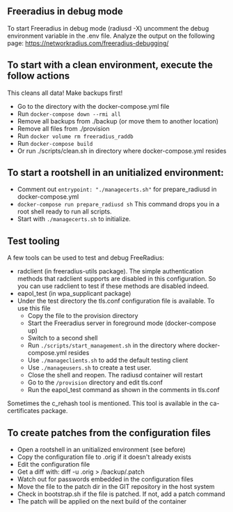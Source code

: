 ## Freeradius in debug mode
To start Freeradius in debug mode (radiusd -X) uncomment the debug environment variable in the .env file. Analyze the output on the following page: https://networkradius.com/freeradius-debugging/

## To start with a clean environment, execute the follow actions
This cleans all data! Make backups first!
- Go to the directory with the docker-compose.yml file
- Run `docker-compose down --rmi all`
- Remove all backups from ./backup (or move them to another location)
- Remove all files from ./provision
- Run `docker volume rm freeradius_raddb`
- Run `docker-compose build`
- Or run ./scripts/clean.sh in directory where docker-compose.yml resides

## To start a rootshell in an unitialized environment:
- Comment out `entrypoint: "./managecerts.sh"` for prepare_radiusd in docker-compose.yml
- `docker-compose run prepare_radiusd sh` This command drops you in a root shell ready to run all scripts.
- Start with `./managecerts.sh` to initialize.

## Test tooling
A few tools can be used to test and debug FreeRadius:
- radclient (in freeradius-utils package). The simple authentication methods that radclient supports are disabled in this configuration. So you can use radclient to test if these methods are disabled indeed.
- eapol_test (in wpa_supplicant package)
- Under the test directory the tls.conf configuration file is available. To use this file
  - Copy the file to the provision directory
  - Start the Freeradius server in foreground mode (docker-compose up)
  - Switch to a second shell
  - Run `./scripts/start_management.sh` in the directory where docker-compose.yml resides
  - Use `./manageclients.sh` to add the default testing client
  - Use `./manageusers.sh` to create a test user.
  - Close the shell and reopen. The radiusd container will restart
  - Go to the `/provision` directory and edit tls.conf
  - Run the eapol_test command as shown in the comments in tls.conf

Sometimes the c_rehash tool is mentioned. This tool is available in the ca-certificates package.
 
## To create patches from the configuration files
- Open a rootshell in an unitialized environment (see before)
- Copy the configuration file to <config name>.orig if it doesn't already exists
- Edit the configuration file
- Get a diff with: diff -u <full path to config>.orig <full path to config> > /backup/<config name>.patch
- Watch out for passwords embedded in the configuration files
- Move the file to the patch dir in the GIT repository in the host system
- Check in bootstrap.sh if the file is patched. If not, add a patch command
- The patch will be applied on the next build of the container
